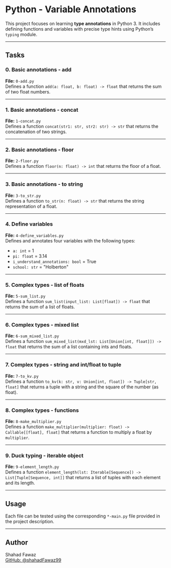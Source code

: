 # Python - Variable Annotations

This project focuses on learning **type annotations** in Python 3. It includes defining functions and variables with precise type hints using Python’s `typing` module.

---

## Tasks

### 0. Basic annotations - add
**File:** `0-add.py`  
Defines a function `add(a: float, b: float) -> float` that returns the sum of two float numbers.

---

### 1. Basic annotations - concat
**File:** `1-concat.py`  
Defines a function `concat(str1: str, str2: str) -> str` that returns the concatenation of two strings.

---

### 2. Basic annotations - floor
**File:** `2-floor.py`  
Defines a function `floor(n: float) -> int` that returns the floor of a float.

---

### 3. Basic annotations - to string
**File:** `3-to_str.py`  
Defines a function `to_str(n: float) -> str` that returns the string representation of a float.

---

### 4. Define variables
**File:** `4-define_variables.py`  
Defines and annotates four variables with the following types:
- `a: int` = 1  
- `pi: float` = 3.14  
- `i_understand_annotations: bool` = True  
- `school: str` = "Holberton"

---

### 5. Complex types - list of floats
**File:** `5-sum_list.py`  
Defines a function `sum_list(input_list: List[float]) -> float` that returns the sum of a list of floats.

---

### 6. Complex types - mixed list
**File:** `6-sum_mixed_list.py`  
Defines a function `sum_mixed_list(mxd_lst: List[Union[int, float]]) -> float` that returns the sum of a list containing ints and floats.

---

### 7. Complex types - string and int/float to tuple
**File:** `7-to_kv.py`  
Defines a function `to_kv(k: str, v: Union[int, float]) -> Tuple[str, float]` that returns a tuple with a string and the square of the number (as float).

---

### 8. Complex types - functions
**File:** `8-make_multiplier.py`  
Defines a function `make_multiplier(multiplier: float) -> Callable[[float], float]` that returns a function to multiply a float by `multiplier`.

---

### 9. Duck typing - iterable object
**File:** `9-element_length.py`  
Defines a function `element_length(lst: Iterable[Sequence]) -> List[Tuple[Sequence, int]]` that returns a list of tuples with each element and its length.

---

## Usage

Each file can be tested using the corresponding `*-main.py` file provided in the project description.

---

## Author

Shahad Fawaz  
[GitHub: @shahadFawaz99](https://github.com/shahadFawaz99)

